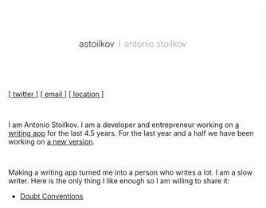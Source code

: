 ![Antonio Stoilkov](/assets/astoilkov.png)

[[ twitter ]](https://twitter.com/antoniostoilkov) [[ email ]](mailto:hello@astoilkov.com) [[ location ]](https://www.google.com/maps/place/Sofia)

<br/>

I am Antonio Stoilkov. I am a developer and entrepreneur working on [a writing app](https://caret.io/) for the last 4.5 years. For the last year and a half we have been working on [a new version](https://twitter.com/careteditor/status/1136198029357264896).

<br/>

Making a writing app turned me into a person who writes a lot. I am a slow writer. Here is the only thing I like enough so I am willing to share it:
- [Doubt Conventions](/essays/Doubt%20Conventions.md)